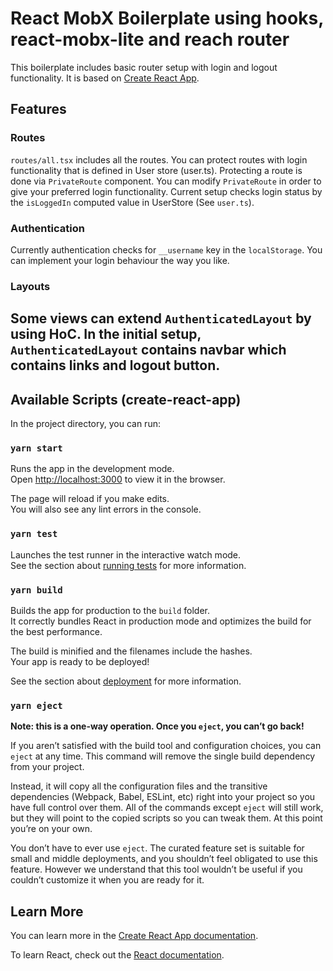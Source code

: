 # React MobX Boilerplate using hooks, react-mobx-lite and reach router

This boilerplate includes basic router setup with login and logout functionality. It is based on [Create React App](https://create-react-app.dev/).

## Features

### Routes

`routes/all.tsx` includes all the routes. You can protect routes with login functionality that is defined in User store (user.ts). Protecting a route is done via `PrivateRoute` component. You can modify `PrivateRoute` in order to give your preferred login functionality. Current setup checks login status by the `isLoggedIn` computed value in UserStore (See `user.ts`).

### Authentication

Currently authentication checks for `__username` key in the `localStorage`. You can implement your login behaviour the way you like.

### Layouts

## Some views can extend `AuthenticatedLayout` by using HoC. In the initial setup, `AuthenticatedLayout` contains navbar which contains links and logout button.

## Available Scripts (create-react-app)

In the project directory, you can run:

### `yarn start`

Runs the app in the development mode.<br />
Open [http://localhost:3000](http://localhost:3000) to view it in the browser.

The page will reload if you make edits.<br />
You will also see any lint errors in the console.

### `yarn test`

Launches the test runner in the interactive watch mode.<br />
See the section about [running tests](https://facebook.github.io/create-react-app/docs/running-tests) for more information.

### `yarn build`

Builds the app for production to the `build` folder.<br />
It correctly bundles React in production mode and optimizes the build for the best performance.

The build is minified and the filenames include the hashes.<br />
Your app is ready to be deployed!

See the section about [deployment](https://facebook.github.io/create-react-app/docs/deployment) for more information.

### `yarn eject`

**Note: this is a one-way operation. Once you `eject`, you can’t go back!**

If you aren’t satisfied with the build tool and configuration choices, you can `eject` at any time. This command will remove the single build dependency from your project.

Instead, it will copy all the configuration files and the transitive dependencies (Webpack, Babel, ESLint, etc) right into your project so you have full control over them. All of the commands except `eject` will still work, but they will point to the copied scripts so you can tweak them. At this point you’re on your own.

You don’t have to ever use `eject`. The curated feature set is suitable for small and middle deployments, and you shouldn’t feel obligated to use this feature. However we understand that this tool wouldn’t be useful if you couldn’t customize it when you are ready for it.

## Learn More

You can learn more in the [Create React App documentation](https://facebook.github.io/create-react-app/docs/getting-started).

To learn React, check out the [React documentation](https://reactjs.org/).
